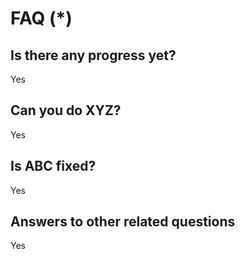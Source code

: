 # FAQ (*)

## Is there any progress yet?
Yes 

## Can you do XYZ?
Yes 
 
## Is ABC fixed?
Yes 
 
## Answers to other related questions
Yes 
 


